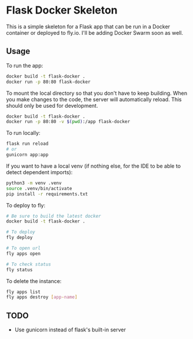 # Flask Docker Skeleton

This is a simple skeleton for a Flask app that can be run in a Docker container
or deployed to fly.io. I'll be adding Docker Swarm soon as well.

## Usage

To run the app:

```sh
docker build -t flask-docker .
docker run -p 80:80 flask-docker
```

To mount the local directory so that you don't have to keep building. When you
make changes to the code, the server will automatically reload. This should
only be used for development.

```sh
docker build -t flask-docker .
docker run -p 80:80 -v $(pwd):/app flask-docker
```

To run locally:

```sh
flask run reload
# or
gunicorn app:app
```

If you want to have a local venv (if nothing else, for the IDE to be able to
detect dependent imports):

```sh
python3 -m venv .venv
source .venv/bin/activate
pip install -r requirements.txt
```

To deploy to fly:

```sh
# Be sure to build the latest docker
docker build -t flask-docker .

# To deploy
fly deploy

# To open url
fly apps open

# To check status
fly status
```

To delete the instance:

```sh
fly apps list
fly apps destroy [app-name]
```

## TODO

- Use gunicorn instead of flask's built-in server
